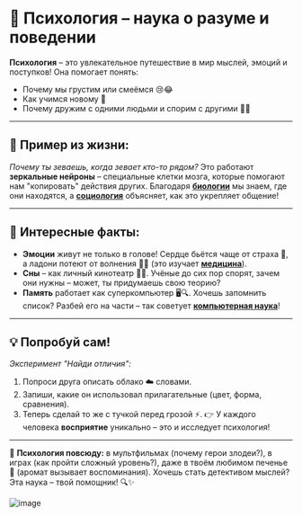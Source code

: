 # 🧠 Психология – наука о разуме и поведении

**Психология** – это увлекательное путешествие в мир мыслей, эмоций и поступков! Она помогает понять:
- Почему мы грустим или смеёмся 😢😂
- Как учимся новому 🧩
- Почему дружим с одними людьми и спорим с другими 👫👥

---

## 🌟 Пример из жизни: 
_Почему ты зеваешь, когда зевает кто-то рядом?_ Это работают **зеркальные нейроны** – специальные клетки мозга, которые помогают нам "копировать" действия других. Благодаря **[биологии](./биология.md)** мы знаем, где они находятся, а **[социология](./социология.md)** объясняет, как это укрепляет общение!

---

## 🔎 Интересные факты:
- **Эмоции** живут не только в голове! Сердце бьётся чаще от страха 💓, а ладони потеют от волнения 🤲💧 (это изучает **[медицина](./медицина.md)**).
- **Сны** – как личный кинотеатр 🎦✨. Учёные до сих пор спорят, зачем они нужны – может, ты придумаешь свою теорию?
- **Память** работает как суперкомпьютер 🖥️🔍. Хочешь запомнить список? Разбей его на части – так советует **[компьютерная наука](./компьютерные-науки.md)**!

---

## 💡 Попробуй сам! 
_Эксперимент "Найди отличия":_
1. Попроси друга описать облако ☁️ словами. 
2. Запиши, какие он использовал прилагательные (цвет, форма, сравнения). 
3. Теперь сделай то же с тучкой перед грозой ⚡. 
👉 У каждого человека **восприятие** уникально – это и исследует психология!

---

🚀 **Психология повсюду:** в мультфильмах (почему герои злодеи?), в играх (как пройти сложный уровень?), даже в твоём любимом печенье 🍪 (аромат вызывает воспоминания). Хочешь стать детективом мыслей? Эта наука – твой помощник! 🔍✨

![image](https://github.com/user-attachments/assets/741280ae-8ba1-41d4-9ae7-901c90ac300e)
